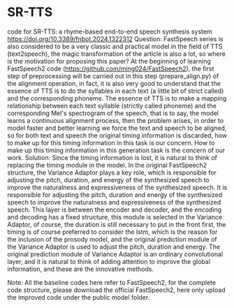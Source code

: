 # SR-TTS
code for SR-TTS: a rhyme-based end-to-end speech synthesis system
https://doi.org/10.3389/fnbot.2024.1322312
Question:
FastSpeech series is also considered to be a very classic and practical model in the field of TTS (text2speech), the magic transformation of the article is also a lot, so where is the motivation for proposing this paper? At the beginning of learning FastSpeech2 code (https://github.com/ming024/FastSpeech2), the first step of preprocessing will be carried out in this step (prepare_align.py) of the alignment operation, in fact, it is also very good to understand that the essence of TTS is to do the syllables in each text (a little bit of strict called) and the corresponding phoneme. The essence of TTS is to make a mapping relationship between each text syllable (strictly called phoneme) and the corresponding Mel's spectrogram of the speech, that is to say, the model learns a continuous alignment process, then the problem arises, in order to model faster and better learning we force the text and speech to be aligned, so for both text and speech the original timing information is discarded, how to make up for this timing information in this task is our concern. How to make up this timing information in this generation task is the concern of our work.
Solution:
Since the timing information is lost, it is natural to think of replacing the timing module in the model. In the original FastSpeech2 structure, the Variance Adaptor plays a key role, which is responsible for adjusting the pitch, duration, and energy of the synthesized speech to improve the naturalness and expressiveness of the synthesized speech. It is responsible for adjusting the pitch, duration and energy of the synthesized speech to improve the naturalness and expressiveness of the synthesized speech. This layer is between the encoder and decoder, and the encoding and decoding has a fixed structure, this module is selected in the Variance Adaptor, of course, the duration is still necessary to put in the front first, the timing is of course preferred to consider the lstm, which is the reason for the inclusion of the prosody model, and the original prediction module of the Variance Adaptor is used to adjust the pitch, duration and energy. The original prediction module of Variance Adaptor is an ordinary convolutional layer, and it is natural to think of adding attention to improve the global information, and these are the innovative methods.

Note: All the baseline codes here refer to FastSpeech2, for the complete code structure, please download the official FastSpeech2, here only upload the improved code under the public model folder.
